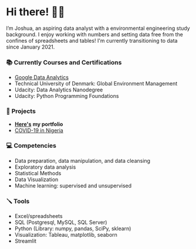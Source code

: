 # **Hi there!** 👋🏼
I’m Joshua, an aspiring data analyst with a environmental engineering study background. I enjoy working with numbers and setting data free from the confines of spreadsheets and tables! I'm currently transitioning to data since January 2021.

### 📚 **Currently Courses and Certifications**
- [Google Data Analytics](https://coursera.org/share/8a35ef7a5a2b72c40624bf6394bdec31)
- Technical University of Denmark: Global Environment Management
- Udacity: Data Analytics Nanodegree
- Udacity: Python Programming Foundations


### 📂 **Projects**
- [**Here's**](https://joshuaolubori.github.io/) **my portfolio**
- [COVID-19 in Nigeria](https://github.com/JoshuaOlubori/Data-Science-Analytics-Portfolio-Projects/tree/main/Covid_19_in_Nigeria)

### 💻 **Competencies**
- Data preparation, data manipulation, and data cleansing
- Exploratory data analysis
- Statistical Methods
- Data Visualization
- Machine learning: supervised and unsupervised

### 🪛 **Tools**
- Excel/spreadsheets
- SQL (Postgresql, MySQL, SQL Server)
- Python (Library: numpy, pandas, SciPy, sklearn)
- Visualization: Tableau, matplotlib, seaborn
- Streamlit
